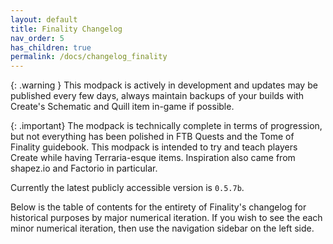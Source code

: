 ```yaml
---
layout: default
title: Finality Changelog
nav_order: 5
has_children: true
permalink: /docs/changelog_finality
---
```

{: .warning }
This modpack is actively in development and updates may be published every few days, always maintain backups of your builds with Create's Schematic and Quill item in-game if possible.

{: .important}
The modpack is technically complete in terms of progression, but not everything has been polished in FTB Quests and the Tome of Finality guidebook. This modpack is intended to try and teach players Create while having Terraria-esque items. Inspiration also came from shapez.io and Factorio in particular.

Currently the latest publicly accessible version is `0.5.7b`.

Below is the table of contents for the entirety of Finality's changelog for historical purposes by major numerical iteration. If you wish to see the each minor numerical iteration, then use the navigation sidebar on the left side.